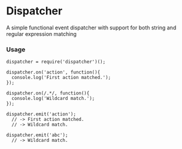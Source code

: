 # Dispatcher

A simple functional event dispatcher with support for both string and regular expression matching

### Usage

```
dispatcher = require('dispatcher')();

dispatcher.on('action', function(){
  console.log('First action matched.');
});

dispatcher.on(/.*/, function(){
  console.log('Wildcard match.');
});

dispatcher.emit('action');
  // -> First action matched.
  // -> Wildcard match.

dispatcher.emit('abc');
  // -> Wildcard match.
```